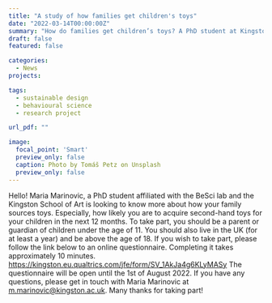 ```yaml
---
title: "A study of how families get children's toys"
date: "2022-03-14T00:00:00Z"
summary: "How do families get children’s toys? A PhD student at Kingston University is researching how likely are parents to acquire second-hand toys for their children. Click the link to access the 10-minute survey or share it in your networks. Thank you!" 
draft: false
featured: false

categories:
  - News
projects:

tags:
  - sustainable design
  - behavioural science
  - research project

url_pdf: ""

image:
  focal_point: 'Smart'
  preview_only: false
  caption: Photo by Tomáš Petz on Unsplash
  preview_only: false
---
```


Hello! Maria Marinovic, a PhD student affiliated with the BeSci lab and the Kingston School of Art is looking to know more about how your family sources toys. Especially, how likely you are to acquire second-hand toys for your children in the next 12 months. To take part, you should be a parent or guardian of children under the age of 11. You should also live in the UK (for at least a year) and be above the age of 18.  If you wish to take part, please follow the link below to an online questionnaire. Completing it takes approximately 10 minutes.  https://kingston.eu.qualtrics.com/jfe/form/SV_1AkJa4g6KLyMASy The questionnaire will be open until the 1st of August 2022.   If you have any questions, please get in touch with Maria Marinovic at [m.marinovic@kingston.ac.uk](mailto:m.marinovic@kingston.ac.uk). Many thanks for taking part!
